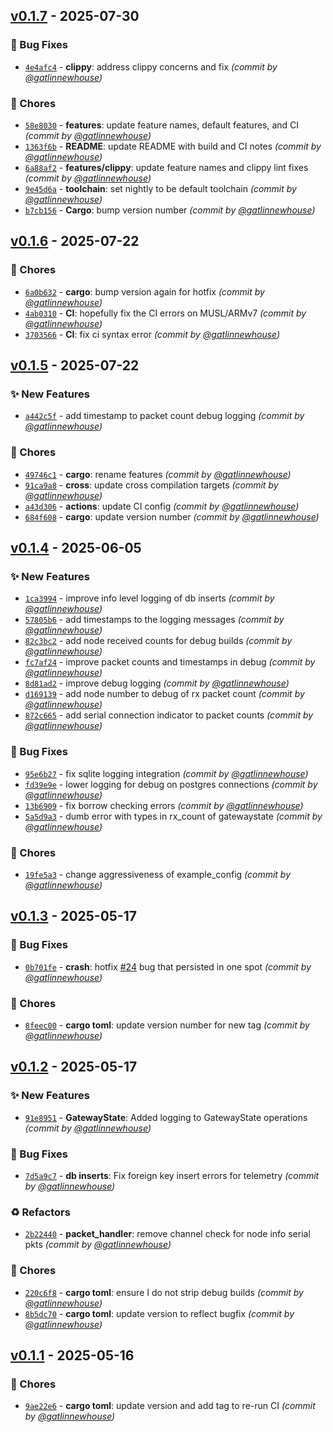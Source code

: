 

## [v0.1.7] - 2025-07-30
### :bug: Bug Fixes
- [`4e4afc4`](https://github.com/coffee-and-telesense/meshtastic-telemetry-daemon-rs/commit/4e4afc4203a667396b41aa49421227ec17b223e3) - **clippy**: address clippy concerns and fix *(commit by [@gatlinnewhouse](https://github.com/gatlinnewhouse))*

### :wrench: Chores
- [`58e8030`](https://github.com/coffee-and-telesense/meshtastic-telemetry-daemon-rs/commit/58e8030c133f8868a8dc24f2f772298f1817b7c6) - **features**: update feature names, default features, and CI *(commit by [@gatlinnewhouse](https://github.com/gatlinnewhouse))*
- [`1363f6b`](https://github.com/coffee-and-telesense/meshtastic-telemetry-daemon-rs/commit/1363f6bdf0c48e37a0ee36add73f61c6aff6541e) - **README**: update README with build and CI notes *(commit by [@gatlinnewhouse](https://github.com/gatlinnewhouse))*
- [`6a88af2`](https://github.com/coffee-and-telesense/meshtastic-telemetry-daemon-rs/commit/6a88af2ca7c789f34858584d69aa2b18296de12a) - **features/clippy**: update feature names and clippy lint fixes *(commit by [@gatlinnewhouse](https://github.com/gatlinnewhouse))*
- [`9e45d6a`](https://github.com/coffee-and-telesense/meshtastic-telemetry-daemon-rs/commit/9e45d6a0da62c0877e86e9dcb0d5f95a1603c9cd) - **toolchain**: set nightly to be default toolchain *(commit by [@gatlinnewhouse](https://github.com/gatlinnewhouse))*
- [`b7cb156`](https://github.com/coffee-and-telesense/meshtastic-telemetry-daemon-rs/commit/b7cb156b4c76706633da89159589a87c9e48b624) - **Cargo**: bump version number *(commit by [@gatlinnewhouse](https://github.com/gatlinnewhouse))*


## [v0.1.6] - 2025-07-22
### :wrench: Chores
- [`6a0b632`](https://github.com/coffee-and-telesense/meshtastic-telemetry-daemon-rs/commit/6a0b632ce5cd53028a45165f23ce2ad919e47ad6) - **cargo**: bump version again for hotfix *(commit by [@gatlinnewhouse](https://github.com/gatlinnewhouse))*
- [`4ab0310`](https://github.com/coffee-and-telesense/meshtastic-telemetry-daemon-rs/commit/4ab03101acee5331a44a2b4521a0d7a2082f302e) - **CI**: hopefully fix the CI errors on MUSL/ARMv7 *(commit by [@gatlinnewhouse](https://github.com/gatlinnewhouse))*
- [`3703566`](https://github.com/coffee-and-telesense/meshtastic-telemetry-daemon-rs/commit/3703566b8947a7cac42503b7a3b09f58c9436e94) - **CI**: fix ci syntax error *(commit by [@gatlinnewhouse](https://github.com/gatlinnewhouse))*


## [v0.1.5] - 2025-07-22
### :sparkles: New Features
- [`a442c5f`](https://github.com/coffee-and-telesense/meshtastic-telemetry-daemon-rs/commit/a442c5fa1407b378d5e46f7e0922ecb5b00ce88f) - add timestamp to packet count debug logging *(commit by [@gatlinnewhouse](https://github.com/gatlinnewhouse))*

### :wrench: Chores
- [`49746c1`](https://github.com/coffee-and-telesense/meshtastic-telemetry-daemon-rs/commit/49746c120d55832f3a203f63db8d92670e901bb7) - **cargo**: rename features *(commit by [@gatlinnewhouse](https://github.com/gatlinnewhouse))*
- [`91ca9a8`](https://github.com/coffee-and-telesense/meshtastic-telemetry-daemon-rs/commit/91ca9a84a82b6b0e9122bdcaf566195ae9700a12) - **cross**: update cross compilation targets *(commit by [@gatlinnewhouse](https://github.com/gatlinnewhouse))*
- [`a43d306`](https://github.com/coffee-and-telesense/meshtastic-telemetry-daemon-rs/commit/a43d306d4cc33ae5380f6bfb4972bba6f6880537) - **actions**: update CI config *(commit by [@gatlinnewhouse](https://github.com/gatlinnewhouse))*
- [`684f608`](https://github.com/coffee-and-telesense/meshtastic-telemetry-daemon-rs/commit/684f608856879ff258a35cfcadcf7129b269a9ec) - **cargo**: update version number *(commit by [@gatlinnewhouse](https://github.com/gatlinnewhouse))*


## [v0.1.4] - 2025-06-05
### :sparkles: New Features
- [`1ca3994`](https://github.com/coffee-and-telesense/meshtastic-telemetry-daemon-rs/commit/1ca3994197ea5bc3c4e78e519dd1604738440435) - improve info level logging of db inserts *(commit by [@gatlinnewhouse](https://github.com/gatlinnewhouse))*
- [`57805b6`](https://github.com/coffee-and-telesense/meshtastic-telemetry-daemon-rs/commit/57805b68646904656698b401fca29a4f019b05f2) - add timestamps to the logging messages *(commit by [@gatlinnewhouse](https://github.com/gatlinnewhouse))*
- [`82c3bc2`](https://github.com/coffee-and-telesense/meshtastic-telemetry-daemon-rs/commit/82c3bc2d1b290126908ae3e4eddc1665e6dd42a1) - add node received counts for debug builds *(commit by [@gatlinnewhouse](https://github.com/gatlinnewhouse))*
- [`fc7af24`](https://github.com/coffee-and-telesense/meshtastic-telemetry-daemon-rs/commit/fc7af24dd10100250953c69b1b042085d820fb17) - improve packet counts and timestamps in debug *(commit by [@gatlinnewhouse](https://github.com/gatlinnewhouse))*
- [`8d81ad2`](https://github.com/coffee-and-telesense/meshtastic-telemetry-daemon-rs/commit/8d81ad29a277bcd562116c39186431a52605c5ed) - improve debug logging *(commit by [@gatlinnewhouse](https://github.com/gatlinnewhouse))*
- [`d169139`](https://github.com/coffee-and-telesense/meshtastic-telemetry-daemon-rs/commit/d1691392123df39fcb4be325734697e70a4ccf93) - add node number to debug of rx packet count *(commit by [@gatlinnewhouse](https://github.com/gatlinnewhouse))*
- [`872c665`](https://github.com/coffee-and-telesense/meshtastic-telemetry-daemon-rs/commit/872c665e25d5b546ceb31283299871aaa5c4c878) - add serial connection indicator to packet counts *(commit by [@gatlinnewhouse](https://github.com/gatlinnewhouse))*

### :bug: Bug Fixes
- [`95e6b27`](https://github.com/coffee-and-telesense/meshtastic-telemetry-daemon-rs/commit/95e6b27c7644ed5a86e0c919f121940ded06d1a1) - fix sqlite logging integration *(commit by [@gatlinnewhouse](https://github.com/gatlinnewhouse))*
- [`fd39e9e`](https://github.com/coffee-and-telesense/meshtastic-telemetry-daemon-rs/commit/fd39e9e345684aab6ec725556465e5c2069f4d8e) - lower logging for debug on postgres connections *(commit by [@gatlinnewhouse](https://github.com/gatlinnewhouse))*
- [`13b6909`](https://github.com/coffee-and-telesense/meshtastic-telemetry-daemon-rs/commit/13b6909ce10f3b42d2e26bc4636b9c253faac84a) - fix borrow checking errors *(commit by [@gatlinnewhouse](https://github.com/gatlinnewhouse))*
- [`5a5d9a3`](https://github.com/coffee-and-telesense/meshtastic-telemetry-daemon-rs/commit/5a5d9a352508b6cff8adddffa244fdaf4b8057a4) - dumb error with types in rx_count of gatewaystate *(commit by [@gatlinnewhouse](https://github.com/gatlinnewhouse))*

### :wrench: Chores
- [`19fe5a3`](https://github.com/coffee-and-telesense/meshtastic-telemetry-daemon-rs/commit/19fe5a30c3e85e8447bbf27306e383745c51d684) - change aggressiveness of example_config *(commit by [@gatlinnewhouse](https://github.com/gatlinnewhouse))*


## [v0.1.3] - 2025-05-17
### :bug: Bug Fixes
- [`0b701fe`](https://github.com/coffee-and-telesense/meshtastic-telemetry-daemon-rs/commit/0b701fe5408dd6d45a137d4d486c9212ff1d9aea) - **crash**: hotfix [#24](https://github.com/coffee-and-telesense/meshtastic-telemetry-daemon-rs/pull/24) bug that persisted in one spot *(commit by [@gatlinnewhouse](https://github.com/gatlinnewhouse))*

### :wrench: Chores
- [`8feec00`](https://github.com/coffee-and-telesense/meshtastic-telemetry-daemon-rs/commit/8feec0029707cdbfe169baba5347960c8a5b46f2) - **cargo toml**: update version number for new tag *(commit by [@gatlinnewhouse](https://github.com/gatlinnewhouse))*


## [v0.1.2] - 2025-05-17
### :sparkles: New Features
- [`91e8951`](https://github.com/coffee-and-telesense/meshtastic-telemetry-daemon-rs/commit/91e8951bbb821b5ca2f36872b476d98c6bfe6b83) - **GatewayState**: Added logging to GatewayState operations *(commit by [@gatlinnewhouse](https://github.com/gatlinnewhouse))*

### :bug: Bug Fixes
- [`7d5a9c7`](https://github.com/coffee-and-telesense/meshtastic-telemetry-daemon-rs/commit/7d5a9c7d8a359c85fdbe5727444cc1ece2a2c59c) - **db inserts**: Fix foreign key insert errors for telemetry *(commit by [@gatlinnewhouse](https://github.com/gatlinnewhouse))*

### :recycle: Refactors
- [`2b22440`](https://github.com/coffee-and-telesense/meshtastic-telemetry-daemon-rs/commit/2b224402e3a37b8209e8e01d7e3865ac49489e77) - **packet_handler**: remove channel check for node info serial pkts *(commit by [@gatlinnewhouse](https://github.com/gatlinnewhouse))*

### :wrench: Chores
- [`220c6f8`](https://github.com/coffee-and-telesense/meshtastic-telemetry-daemon-rs/commit/220c6f8bd77385a6b401ebf51cea3a2a9affda2a) - **cargo toml**: ensure I do not strip debug builds *(commit by [@gatlinnewhouse](https://github.com/gatlinnewhouse))*
- [`8b5dc70`](https://github.com/coffee-and-telesense/meshtastic-telemetry-daemon-rs/commit/8b5dc70372cd4d6ada107e86622ace2f5ae93a1e) - **cargo toml**: update version to reflect bugfix *(commit by [@gatlinnewhouse](https://github.com/gatlinnewhouse))*


## [v0.1.1] - 2025-05-16
### :wrench: Chores
- [`9ae22e6`](https://github.com/coffee-and-telesense/meshtastic-telemetry-daemon-rs/commit/9ae22e6f1a2c5f0c4093c31e0539bafc409bfc47) - **cargo toml**: update version and add tag to re-run CI *(commit by [@gatlinnewhouse](https://github.com/gatlinnewhouse))*

[v0.1.1]: https://github.com/coffee-and-telesense/meshtastic-telemetry-daemon-rs/compare/v0.1.0...v0.1.1
[v0.1.2]: https://github.com/coffee-and-telesense/meshtastic-telemetry-daemon-rs/compare/v0.1.1...v0.1.2
[v0.1.3]: https://github.com/coffee-and-telesense/meshtastic-telemetry-daemon-rs/compare/v0.1.2...v0.1.3
[v0.1.4]: https://github.com/coffee-and-telesense/meshtastic-telemetry-daemon-rs/compare/v0.1.3...v0.1.4
[v0.1.5]: https://github.com/coffee-and-telesense/meshtastic-telemetry-daemon-rs/compare/v0.1.4...v0.1.5
[v0.1.6]: https://github.com/coffee-and-telesense/meshtastic-telemetry-daemon-rs/compare/v0.1.5...v0.1.6
[v0.1.7]: https://github.com/coffee-and-telesense/meshtastic-telemetry-daemon-rs/compare/v0.1.6...v0.1.7
